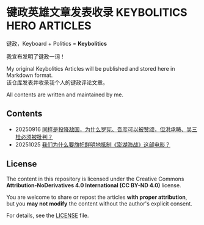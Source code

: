 # 键政英雄文章发表收录 KEYBOLITICS HERO ARTICLES

键政，Keyboard + Politics = **Keybolitics**

我宣布发明了键政一词！

My original Keybolitics Articles will be published and stored here in Markdown format.
<br>
该仓库发表并收录我个人的键政评论文章。

All contents are written and maintained by me.  

## Contents
- 20250916 [同样是投降敌国，为什么罗宪、吾彦可以被赞颂，但洪承畴、吴三桂必须被批判？](./20250916-同样是投降敌国，为什么罗宪、吾彦可以被赞颂，但洪承畴、吴三桂必须被批判？.md)
- 20251025 [我们为什么要旗帜鲜明地抵制《澎湖海战》这部电影？](./20251025-我们为什么要旗帜鲜明地抵制《澎湖海战》这部电影？.md)

## License
The content in this repository is licensed under the Creative Commons  
**Attribution-NoDerivatives 4.0 International (CC BY-ND 4.0)** license.

You are welcome to share or repost the articles **with proper attribution**,  
but you **may not modify** the content without the author's explicit consent.  

For details, see the [LICENSE](./LICENSE) file.
